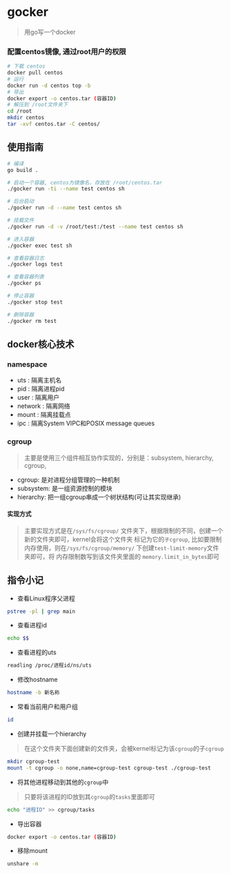 # gocker
> 用go写一个docker

### 配置centos镜像, 通过root用户的权限
```bash
# 下载 centos
docker pull centos
# 运行
docker run -d centos top -b
# 导出
docker export -o centos.tar (容器ID)
# 解压到 /root文件夹下
cd /root
mkdir centos
tar -xvf centos.tar -C centos/
```

## 使用指南
```bash
# 编译
go build .

# 启动一个容器, centos为镜像名，存放在 /root/centos.tar
./gocker run -ti --name test centos sh

# 后台启动
./gocker run -d --name test centos sh

# 挂载文件
./gocker run -d -v /root/test:/test --name test centos sh

# 进入容器
./gocker exec test sh

# 查看容器日志
./gocker logs test

# 查看容器列表
./gocker ps

# 停止容器
./gocker stop test

# 删除容器
./gocker rm test
```

## docker核心技术
### namespace
- uts : 隔离主机名
- pid : 隔离进程pid
- user : 隔离用户
- network : 隔离网络
- mount : 隔离挂载点
- ipc : 隔离System VIPC和POSIX message queues

### cgroup
> 主要是使用三个组件相互协作实现的，分别是：subsystem, hierarchy, cgroup,

- cgroup: 是对进程分组管理的一种机制
- subsystem: 是一组资源控制的模块
- hierarchy: 把一组cgroup串成一个树状结构(可让其实现继承)

#### 实现方式
> 主要实现方式是在`/sys/fs/cgroup/` 文件夹下，根据限制的不同，创建一个新的文件夹即可，kernel会将这个文件夹
> 标记为它的`子cgroup`, 比如要限制内存使用，则在`/sys/fs/cgroup/memory/` 下创建`test-limit-memory`文件夹即可，将
> 内存限制数写到该文件夹里面的 `memory.limit_in_bytes`即可

## 指令小记

- 查看Linux程序父进程
```bash
pstree -pl | grep main
```
- 查看进程id
```bash
echo $$
```
- 查看进程的uts
```bash
readling /proc/进程id/ns/uts
```
- 修改hostname
```bash
hostname -b 新名称
```
- 常看当前用户和用户组
```bash
id
```
- 创建并挂载一个hierarchy
> 在这个文件夹下面创建新的文件夹，会被kernel标记为该`cgroup`的子`cgroup`
```bash
mkdir cgroup-test
mount -t cgroup -o none,name=cgroup-test cgroup-test ./cgroup-test
```
- 将其他进程移动到其他的`cgroup`中
> 只要将该进程的ID放到其`cgroup`的`tasks`里面即可
```bash
echo "进程ID" >> cgroup/tasks 
```

- 导出容器
```bash
docker export -o centos.tar (容器ID)
```
- 移除mount
```bash
unshare -m
```